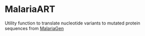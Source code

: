 # MalariaART

Utility function to translate nucleotide variants to mutated protein sequences from [MalariaGen](https://www.malariagen.net/resource/34)
